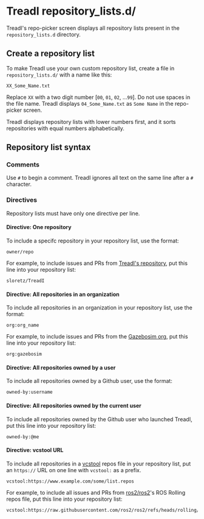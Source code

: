 # TreadI repository_lists.d/

TreadI's repo-picker screen displays all repository lists present in the `repository_lists.d` directory.

## Create a repository list

To make TreadI use your own custom repository list, create a file in `repository_lists.d/` with a name like this:

```
XX_Some_Name.txt
```

Replace `XX` with a two digit number [`00`, `01`, `02`, ...`99`].
Do not use spaces in the file name.
TreadI displays `04_Some_Name.txt` as `Some Name` in the repo-picker screen.

TreadI displays repository lists with lower numbers first, and it sorts repositories with equal numbers alphabetically.

## Repository list syntax

### Comments
Use `#` to begin a comment.
TreadI ignores all text on the same line after a `#` character.

### Directives

Repository lists must have only one directive per line.

#### Directive: One repository

To include a specifc repository in your repository list, use the format:

```
owner/repo
```

For example, to include issues and PRs from [TreadI's repository](https://github.com/sloretz/TreadI), put this line into your repository list:

```
sloretz/TreadI
```

#### Directive: All repositories in an organization

To include all repositories in an organization in your repository list, use the format:

```
org:org_name
```

For example, to include issues and PRs from the [Gazebosim org](https://github.com/gazebosim), put this line into your repository list:

```
org:gazebosim
```

#### Directive: All repositories owned by a user

To include all repositories owned by a Github user, use the format:

```
owned-by:username
```

#### Directive: All repositories owned by the current user

To include all repositories owned by the Github user who launched TreadI, put this line into your repository list:

```
owned-by:@me
```

#### Directive: vcstool URL

To include all repositories in a [vcstool](https://github.com/dirk-thomas/vcstool) repos file in your repository list, put an `https://` URL on one line with `vcstool:` as a prefix.

```
vcstool:https://www.example.com/some/list.repos
```

For example, to include all issues and PRs from [ros2/ros2](https://github.com/ros2/ros2)'s ROS Rolling repos file, put this line into your repository list:

```
vcstool:https://raw.githubusercontent.com/ros2/ros2/refs/heads/rolling/ros2.repos
```
